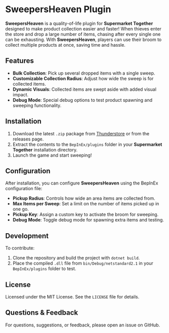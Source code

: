 # SweepersHeaven Plugin

**SweepersHeaven** is a quality-of-life plugin for **Supermarket Together** designed to make product collection easier and faster! When thieves enter the store and drop a large number of items, chasing after every single one can be exhausting. With **SweepersHeaven**, players can use their broom to collect multiple products at once, saving time and hassle.

## Features

- **Bulk Collection**: Pick up several dropped items with a single sweep.
- **Customizable Collection Radius**: Adjust how wide the sweep is for collected items.
- **Dynamic Visuals**: Collected items are swept aside with added visual impact.
- **Debug Mode**: Special debug options to test product spawning and sweeping functionality.

## Installation

1. Download the latest `.zip` package from [Thunderstore](https://thunderstore.io/c/supermarket-together/p/DooDesch/SweepersHeaven/) or from the releases page.
2. Extract the contents to the `BepInEx/plugins` folder in your **Supermarket Together** installation directory.
3. Launch the game and start sweeping!

## Configuration

After installation, you can configure **SweepersHeaven** using the BepInEx configuration file:

- **Pickup Radius**: Controls how wide an area items are collected from.
- **Max Items per Sweep**: Set a limit on the number of items picked up in one go.
- **Pickup Key**: Assign a custom key to activate the broom for sweeping.
- **Debug Mode**: Toggle debug mode for spawning extra items and testing.

## Development

To contribute:

1. Clone the repository and build the project with `dotnet build`.
2. Place the compiled `.dll` file from `bin/Debug/netstandard2.1` in your `BepInEx/plugins` folder to test.

## License

Licensed under the MIT License. See the `LICENSE` file for details.

## Questions & Feedback

For questions, suggestions, or feedback, please open an issue on GitHub.
